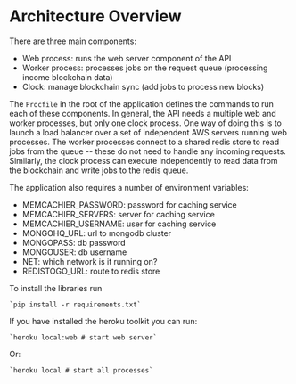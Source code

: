 # Architecture Overview

There are three main components:

* Web process: runs the web server component of the API
* Worker process: processes jobs on the request queue (processing income blockchain data)
* Clock: manage blockchain sync (add jobs to process new blocks)

The `Procfile` in the root of the application defines the commands to run each of these components. In general, the API needs a multiple web and worker processes, but only one clock process. One way of doing this is to launch a load balancer over a set of independent AWS servers running web processes. The worker processes connect to a shared redis store to read jobs from the queue -- these do not need to handle any incoming requests. Similarly, the clock process can execute independently to read data from the blockchain and write jobs to the redis queue.

The application also requires a number of environment variables:

* MEMCACHIER_PASSWORD: password for caching service
* MEMCACHIER_SERVERS: server for caching service
* MEMCACHIER_USERNAME: user for caching service
* MONGOHQ_URL: url to mongodb cluster
* MONGOPASS: db password
* MONGOUSER: db username
* NET: which network is it running on?
* REDISTOGO_URL: route to redis store

To install the libraries run

    `pip install -r requirements.txt`

If you have installed the heroku toolkit you can run:

    `heroku local:web # start web server`

Or:

    `heroku local # start all processes`
